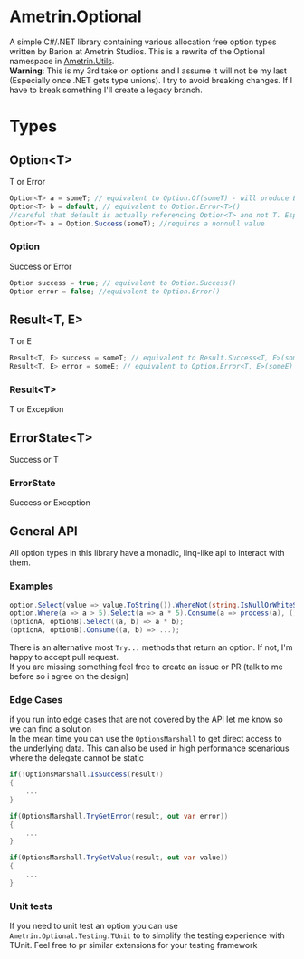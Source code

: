 # Ametrin.Optional

A simple C#/.NET library containing various allocation free option types written by Barion at Ametrin Studios.
This is a rewrite of the Optional namespace in [Ametrin.Utils](https://github.com/BarionLP/Ametrin.Utils).<br/>
**Warning**: This is my 3rd take on options and I assume it will not be my last (Especially once .NET gets type unions). I try to avoid breaking changes. If I have to break something I'll create a legacy branch.

# Types
## Option\<T>
T or Error
```csharp
Option<T> a = someT; // equivalent to Option.Of(someT) - will produce Error if someT is null
Option<T> b = default; // equivalent to Option.Error<T>() 
//careful that default is actually referencing Option<T> and not T. Especially in conditional assignments.
Option<T> a = Option.Success(someT); //requires a nonnull value
```
### Option 
Success or Error
```csharp
Option success = true; // equivalent to Option.Success()
Option error = false; //equivalent to Option.Error()
```
## Result\<T, E>
T or E
```csharp
Result<T, E> success = someT; // equivalent to Result.Success<T, E>(someT)  
Result<T, E> error = someE; // equivalent to Option.Error<T, E>(someE) 
```
### Result\<T>
T or Exception
## ErrorState\<T>
Success or T
### ErrorState
Success or Exception

## General API
All option types in this library have a monadic, linq-like api to interact with them. 
### Examples
```csharp
option.Select(value => value.ToString()).WhereNot(string.IsNullOrWhiteSpace).Or("John Doe");
option.Where(a => a > 5).Select(a => a * 5).Consume(a => process(a), () => reportFailure())
(optionA, optionB).Select((a, b) => a * b);
(optionA, optionB).Consume((a, b) => ...);
```
There is an alternative most `Try...` methods that return an option. If not, I'm happy to accept pull request.<br/>
If you are missing something feel free to create an issue or PR (talk to me before so i agree on the design)
### Edge Cases
if you run into edge cases that are not covered by the API let me know so we can find a solution<br/>
In the mean time you can use the `OptionsMarshall` to get direct access to the underlying data. This can also be used in high performance scenarious where the delegate cannot be static
```csharp
if(!OptionsMarshall.IsSuccess(result))
{
    ...
}

if(OptionsMarshall.TryGetError(result, out var error))
{
    ...
}

if(OptionsMarshall.TryGetValue(result, out var value))
{
    ...
}
```

### Unit tests
If you need to unit test an option you can use `Ametrin.Optional.Testing.TUnit` to to simplify the testing experience with TUnit. Feel free to pr similar extensions for your testing framework